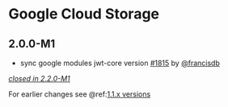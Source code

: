 # Google Cloud Storage

## 2.0.0-M1

- sync google modules jwt-core version [#1815](https://github.com/akka/alpakka/pull/1815) by [@francisdb](https://github.com/francisdb)

[*closed in 2.2.0-M1*](https://github.com/akka/alpakka/issues?q=is%3Aclosed+milestone%3A2.0.0-M1+label%3Ap%3Agoogle-cloud-storage)

For earlier changes see @ref:[1.1.x versions](../1.1.x/google-cloud-storage.md)
